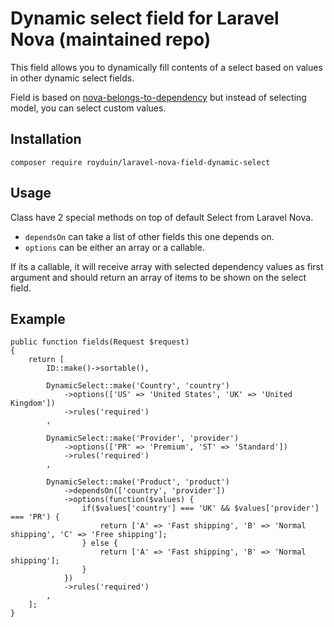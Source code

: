 # Dynamic select field for Laravel Nova (maintained repo)

This field allows you to dynamically fill contents of a select based on values in other dynamic select fields.

Field is based on [nova-belongs-to-dependency](https://github.com/manmohanjit/nova-belongs-to-dependency) but instead of selecting model, you can select custom values.

## Installation

```
composer require royduin/laravel-nova-field-dynamic-select
```

## Usage

Class have 2 special methods on top of default Select from Laravel Nova.
- `dependsOn` can take a list of other fields this one depends on.
- `options` can be either an array or a callable. 

If its a callable, it will receive array with selected dependency values as first argument and should return an array of items to be shown on the select field.


## Example

```
public function fields(Request $request)
{
    return [
        ID::make()->sortable(),

        DynamicSelect::make('Country', 'country')
            ->options(['US' => 'United States', 'UK' => 'United Kingdom'])
            ->rules('required')
        ,

        DynamicSelect::make('Provider', 'provider')
            ->options(['PR' => 'Premium', 'ST' => 'Standard'])
            ->rules('required')
        ,

        DynamicSelect::make('Product', 'product')
            ->dependsOn(['country', 'provider'])
            ->options(function($values) { 
                if($values['country'] === 'UK' && $values['provider'] === 'PR') {
                    return ['A' => 'Fast shipping', 'B' => 'Normal shipping', 'C' => 'Free shipping'];
                } else {
                    return ['A' => 'Fast shipping', 'B' => 'Normal shipping'];
                }
            })
            ->rules('required')
        ,
    ];
}

```

